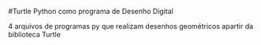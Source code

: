 #Turtle Python como programa de Desenho Digital

4 arquivos de programas py que realizam desenhos geométricos apartir da biblioteca Turtle